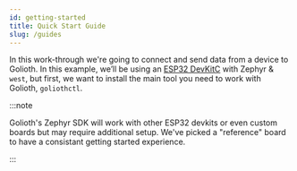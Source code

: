 ```yaml
---
id: getting-started
title: Quick Start Guide
slug: /guides
---
```


In this work-through we're going to connect and send data from a device to Golioth. In this example, we’ll be using an [ESP32 DevKitC](https://docs.espressif.com/projects/esp-idf/en/latest/esp32/hw-reference/esp32/get-started-devkitc.html) with Zephyr & `west`, but first, we want to install the main tool you need to work with Golioth, `goliothctl`.

:::note

Golioth's Zephyr SDK will work with other ESP32 devkits or even custom boards but may require additional setup. We've picked a "reference" board to have a consistant getting started experience.

:::
